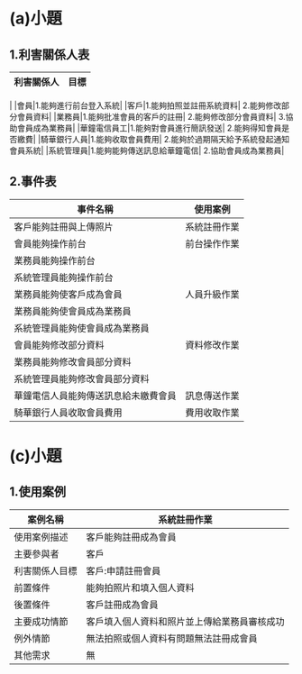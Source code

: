 # (a)小題
## 1.利害關係人表
|利害關係人|目標|
|-------|------|
|
|會員|1.能夠進行前台登入系統|
|客戶|1.能夠拍照並註冊系統資料|
2.能夠修改部分會員資料|
|業務員|1.能夠批准會員的客戶的註冊|
2.能夠修改部分會員資料|
3.協助會員成為業務員|
|華鐘電信員工|1.能夠對會員進行簡訊發送|
2.能夠得知會員是否繳費|
|騎華銀行人員|1.能夠收取會員費用|
2.能夠於過期隔天給予系統發起通知會員系統|
|系統管理員|1.能夠能夠傳送訊息給華鐘電信|
2.協助會員成為業務員|
## 2.事件表
|事件名稱|使用案例|
|-------|------|
|客戶能夠註冊與上傳照片|系統註冊作業|
|會員能夠操作前台|前台操作作業|
|業務員能夠操作前台
|系統管理員能夠操作前台
|業務員能夠使客戶成為會員|人員升級作業|
|業務員能夠使會員成為業務員
|系統管理員能夠使會員成為業務員
|會員能夠修改部分資料|資料修改作業|
|業務員能夠修改會員部分資料
|系統管理員能夠修改會員部分資料||
|華鐘電信人員能夠傳送訊息給未繳費會員|訊息傳送作業|
|騎華銀行人員收取會員費用|費用收取作業|

# (c)小題
## 1.使用案例
案例名稱|系統註冊作業
|-----|-----|
使用案例描述|客戶能夠註冊成為會員
主要參與者|客戶
利害關係人目標|客戶:申請註冊會員
前置條件|能夠拍照片和填入個人資料
後置條件|客戶註冊成為會員
主要成功情節|客戶填入個人資料和照片並上傳給業務員審核成功
例外情節|無法拍照或個人資料有問題無法註冊成會員
其他需求|無